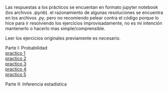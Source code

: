Las respuestas a los prácticos se encuentan en formato jupyter notebook (los archivos *.ipynb*). el razonamiento de algunas resoluciones se encuentra en los archivos *.py*, pero no recomiendo pelear contra el código porque lo hice para ir resolviendo los ejercicios improvisadamente, no es mi intención mantenerlo o hacerlo mas simple/comprensible.  

Leer los ejercicios originales previamente es necesario.  

Parte I: Probabilidad   
[practico 1](https://drive.google.com/open?id=1X4ZGeWQ1vZYP2aSQvWfEOVqeW-tZedKD)   
[practico 2](https://drive.google.com/open?id=1N98T6xU6Girdz2Ngt9CzE8Mjy97uICZ6)   
[practico 3](https://drive.google.com/open?id=1JJ6D0K4PxrUNBxusu_mlLYhUlXX-txsN)   
[practico 4](https://drive.google.com/open?id=1-JTwBg0Nt9jOuQX1vgStpW-089dZVUMe)   
[practico 5](https://drive.google.com/open?id=1-pYfXfjIRCm-M-QaY0ZuNqsRWSmAHLyV)   

Parte II: Inferencia estadística  

